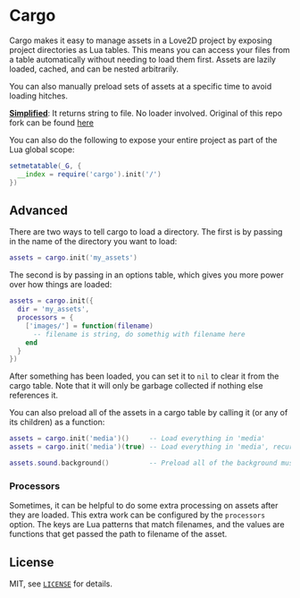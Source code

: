 Cargo
===

Cargo makes it easy to manage assets in a Love2D project by exposing project directories as Lua tables.
This means you can access your files from a table automatically without needing to load them first.
Assets are lazily loaded, cached, and can be nested arbitrarily.

You can also manually preload sets of assets at a specific time to avoid loading hitches.

[**Simplified**](https://github.com/gphg/cargo): It returns string to file. No loader involved.
Original of this repo fork can be found [here](https://github.com/bjornbytes/cargo)

You can also do the following to expose your entire project as part of the Lua global scope:

```lua
setmetatable(_G, {
  __index = require('cargo').init('/')
})
```

Advanced
---

There are two ways to tell cargo to load a directory. The first is by passing in the name of the directory you want to load:

```lua
assets = cargo.init('my_assets')
```

The second is by passing in an options table, which gives you more power over how things are loaded:

```lua
assets = cargo.init({
  dir = 'my_assets',
  processors = {
    ['images/'] = function(filename)
      -- filename is string, do somethig with filename here
    end
  }
})
```

After something has been loaded, you can set it to `nil` to clear it from the cargo table.  Note
that it will only be garbage collected if nothing else references it.

You can also preload all of the assets in a cargo table by calling it (or any of its children) as a function:

```lua
assets = cargo.init('media')()     -- Load everything in 'media'
assets = cargo.init('media')(true) -- Load everything in 'media', recursively

assets.sound.background()          -- Preload all of the background music
```

### Processors

Sometimes, it can be helpful to do some extra processing on assets after they are loaded.
This extra work can be configured by the `processors` option.
The keys are Lua patterns that match filenames, and the values are functions that get passed the path to filename of the asset.

License
---

MIT, see [`LICENSE`](LICENSE) for details.
